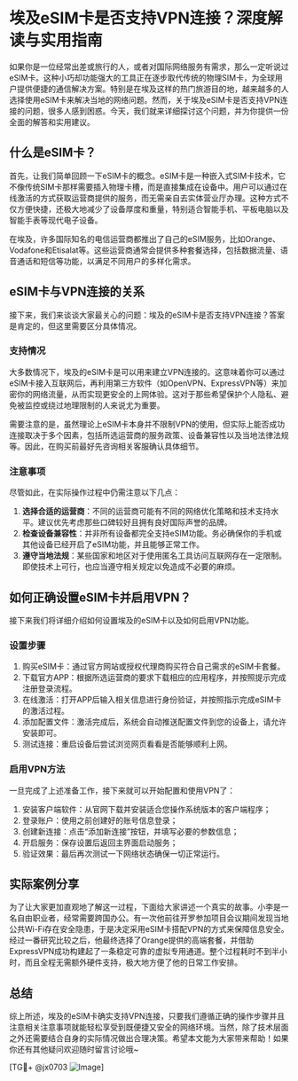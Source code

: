 # 埃及eSIM卡是否支持VPN连接？深度解读与实用指南

如果你是一位经常出差或旅行的人，或者对国际网络服务有需求，那么一定听说过eSIM卡。这种小巧却功能强大的工具正在逐步取代传统的物理SIM卡，为全球用户提供便捷的通信解决方案。特别是在埃及这样的热门旅游目的地，越来越多的人选择使用eSIM卡来解决当地的网络问题。然而，关于埃及eSIM卡是否支持VPN连接的问题，很多人感到困惑。今天，我们就来详细探讨这个问题，并为你提供一份全面的解答和实用建议。

## 什么是eSIM卡？

首先，让我们简单回顾一下eSIM卡的概念。eSIM卡是一种嵌入式SIM卡技术，它不像传统SIM卡那样需要插入物理卡槽，而是直接集成在设备中。用户可以通过在线激活的方式获取运营商提供的服务，而无需亲自去实体营业厅办理。这种方式不仅方便快捷，还极大地减少了设备厚度和重量，特别适合智能手机、平板电脑以及智能手表等现代电子设备。

在埃及，许多国际知名的电信运营商都推出了自己的eSIM服务，比如Orange、Vodafone和Etisalat等。这些运营商通常会提供多种套餐选择，包括数据流量、语音通话和短信等功能，以满足不同用户的多样化需求。

## eSIM卡与VPN连接的关系

接下来，我们来谈谈大家最关心的问题：埃及的eSIM卡是否支持VPN连接？答案是肯定的，但这里需要区分具体情况。

### 支持情况

大多数情况下，埃及的eSIM卡是可以用来建立VPN连接的。这意味着你可以通过eSIM卡接入互联网后，再利用第三方软件（如OpenVPN、ExpressVPN等）来加密你的网络流量，从而实现更安全的上网体验。这对于那些希望保护个人隐私、避免被监控或绕过地理限制的人来说尤为重要。

需要注意的是，虽然理论上eSIM卡本身并不限制VPN的使用，但实际上能否成功连接取决于多个因素，包括所选运营商的服务政策、设备兼容性以及当地法律法规等。因此，在购买前最好先咨询相关客服确认具体细节。

### 注意事项

尽管如此，在实际操作过程中仍需注意以下几点：

1. **选择合适的运营商**：不同的运营商可能有不同的网络优化策略和技术支持水平。建议优先考虑那些口碑较好且拥有良好国际声誉的品牌。
2. **检查设备兼容性**：并非所有设备都完全支持eSIM功能。务必确保你的手机或其他设备已经开启了eSIM功能，并且能够正常工作。
3. **遵守当地法规**：某些国家和地区对于使用匿名工具访问互联网存在一定限制。即使技术上可行，也应当遵守相关规定以免造成不必要的麻烦。

## 如何正确设置eSIM卡并启用VPN？

接下来我们将详细介绍如何设置埃及的eSIM卡以及如何启用VPN功能。

### 设置步骤

1. 购买eSIM卡：通过官方网站或授权代理商购买符合自己需求的eSIM卡套餐。
2. 下载官方APP：根据所选运营商的要求下载相应的应用程序，并按照提示完成注册登录流程。
3. 在线激活：打开APP后输入相关信息进行身份验证，并按照指示完成eSIM卡的激活过程。
4. 添加配置文件：激活完成后，系统会自动推送配置文件到您的设备上，请允许安装即可。
5. 测试连接：重启设备后尝试浏览网页看看是否能够顺利上网。

### 启用VPN方法

一旦完成了上述准备工作，接下来就可以开始配置和使用VPN了：

1. 安装客户端软件：从官网下载并安装适合您操作系统版本的客户端程序；
2. 登录账户：使用之前创建好的账号信息登录；
3. 创建新连接：点击“添加新连接”按钮，并填写必要的参数信息；
4. 开启服务：保存设置后返回主界面启动服务；
5. 验证效果：最后再次测试一下网络状态确保一切正常运行。

## 实际案例分享

为了让大家更加直观地了解这一过程，下面给大家讲述一个真实的故事。小李是一名自由职业者，经常需要跨国办公。有一次他前往开罗参加项目会议期间发现当地公共Wi-Fi存在安全隐患，于是决定采用eSIM卡搭配VPN的方式来保障信息安全。经过一番研究比较之后，他最终选择了Orange提供的高端套餐，并借助ExpressVPN成功构建起了一条稳定可靠的虚拟专用通道。整个过程耗时不到半小时，而且全程无需额外硬件支持，极大地方便了他的日常工作安排。

## 总结

综上所述，埃及的eSIM卡确实支持VPN连接，只要我们遵循正确的操作步骤并且注意相关注意事项就能轻松享受到既便捷又安全的网络环境。当然，除了技术层面之外还需要结合自身的实际情况做出合理决策。希望本文能为大家带来帮助！如果你还有其他疑问欢迎随时留言讨论哦~

[TG💪+ @jx0703 ![Image](https://github.com/user-attachments/assets/dbca1d08-cadb-493c-b0ec-ad6f7a83f270)]